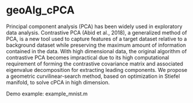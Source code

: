 # geoAlg_cPCA
Principal component analysis (PCA) has been widely used in exploratory data analysis. Contrastive PCA (Abid et al., 2018), a generalized method of PCA, is a new tool used to capture features of a target dataset relative to a background dataset while preserving the maximum amount of information contained in the data. With high dimensional data, the original algorithm of contrastive PCA becomes impractical due to its high computational requirement of forming the contrastive covariance matrix and associated eigenvalue decomposition for extracting leading components. We propose a geometric curvilinear-search method, based on optimization in Stiefel manifold, to solve cPCA in high dimension. 

Demo example: example_mnist.m
